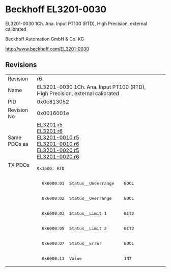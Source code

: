 # Beckhoff EL3201-0030

EL3201-0030 1Ch. Ana. Input PT100 (RTD), High Precision, external calibrated

Beckhoff Automation GmbH & Co. KG

http://www.beckhoff.com/EL3201-0030

## Revisions
<table>
<tr >
<td>Revision</td>
<td>r6</td>
</tr>
<tr >
<td>Name</td>
<td>EL3201-0030 1Ch. Ana. Input PT100 (RTD), High Precision, external calibrated</td>
</tr>
<tr >
<td>PID</td>
<td>0x0c813052</td>
</tr>
<tr >
<td>Revision No</td>
<td>0x0016001e</td>
</tr>
<tr >
<td>Same PDOs as</td>
<td><a href="EL3201">EL3201 r5</a><br/><a href="EL3201">EL3201 r6</a><br/><a href="EL3201-0010">EL3201-0010 r5</a><br/><a href="EL3201-0010">EL3201-0010 r6</a><br/><a href="EL3201-0020">EL3201-0020 r5</a><br/><a href="EL3201-0020">EL3201-0020 r6</a></td>
</tr>
<tr class="txpdo pdosection">
<td rowspan=7 valign=top>TX PDOs</td>
<td><pre>0x1a00: RTD</pre></td>
<td></td>
</tr>
<tr class="txpdo">
<td><pre>  0x6000:01  Status__Underrange    BOOL</pre></td>
</tr>
<tr class="txpdo">
<td><pre>  0x6000:02  Status__Overrange     BOOL</pre></td>
</tr>
<tr class="txpdo">
<td><pre>  0x6000:03  Status__Limit 1       BIT2</pre></td>
</tr>
<tr class="txpdo">
<td><pre>  0x6000:05  Status__Limit 2       BIT2</pre></td>
</tr>
<tr class="txpdo">
<td><pre>  0x6000:07  Status__Error         BOOL</pre></td>
</tr>
<tr class="txpdo">
<td><pre>  0x6000:11  Value                 INT</pre></td>
</tr>
</table>
